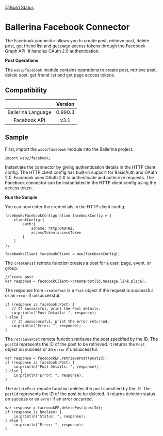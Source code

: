 [![Build Status](https://travis-ci.org/wso2-ballerina/module-facebook.svg?branch=master)](https://travis-ci.org/wso2-ballerina/module-facebook)

# Ballerina Facebook Connector

The Facebook connector allows you to create post, retrieve post, delete post, get friend list and get page access tokens through the Facebook Graph API. It handles OAuth 2.0 authentication.

**Post Operations**

The `wso2/facebook` module contains operations to create post, retrieve post, delete post, get friend list and get page access tokens.

## Compatibility

|                                 |       Version                  |
|  :---------------------------:  |  :---------------------------: |
|  Ballerina Language             |   0.990.3                      |
|  Facebook API                   |   v3.1                        |

## Sample

First, import the `wso2/facebook` module into the Ballerina project.

```ballerina
import wso2/facebook;
```

Instantiate the connector by giving authentication details in the HTTP client config. The HTTP client config has built-in support for BasicAuth and OAuth 2.0. Facebook uses OAuth 2.0 to authenticate and authorize requests. The Facebook connector can be instantiated in the HTTP client config using the access token.


**Run the Sample**

You can now enter the credentials in the HTTP client config:
```ballerina
facebook:FacebookConfiguration facebookConfig = {
    clientConfig:{
        auth:{
            scheme: http:OAUTH2,
            accessToken:accessToken
        }
    }
};

facebook:Client facebookClient = new(facebookConfig);

```

The `createPost` remote function creates a post for a user, page, event, or group.
```ballerina
//Create post.
var response = facebookClient->createPost(id,message,link,place);
```

The response from `createPost` is a `Post` object if the request is successful or an `error` if unsuccessful.
```ballerina
if (response is facebook:Post) {
   // If successful, print the Post details.
   io:println("Post Details: ", response);
} else {
   // If unsuccessful, print the error returned.
   io:println("Error: ", response);
}
```

The `retrievePost` remote function retrieves the post specified by the ID. The `postId` represents the ID of the post to be retrieved. It returns the `Post` object on success or an `error` if unsuccessful.
```ballerina
var response = facebookEP.retrievePost(postId);
if (response is facebook:Post) {
    io:println("Post Details: ", response);
} else {
    io:println("Error: ", response);
}
```

The `deletePost` remote function deletes the post specified by the ID. The `postId` represents the ID of the post to be deleted. It returns deletion status on success or an `error` if an error occurred.
```ballerina
var response = facebookEP.deletePost(postId);
if (response is boolean) {
    io:println("Status: ", response);
} else {
    io:println("Error: ", response);
}
```
